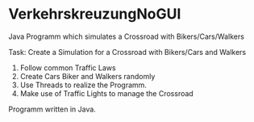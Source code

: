# VerkehrskreuzungNoGUI
Java Programm which simulates a Crossroad with Bikers/Cars/Walkers

Task: Create a Simulation for a Crossroad with Bikers/Cars and Walkers

1) Follow common Traffic Laws
2) Create Cars Biker and Walkers randomly
3) Use Threads to realize the Programm.
4) Make use of Traffic Lights to manage the Crossroad

Programm written in Java.
